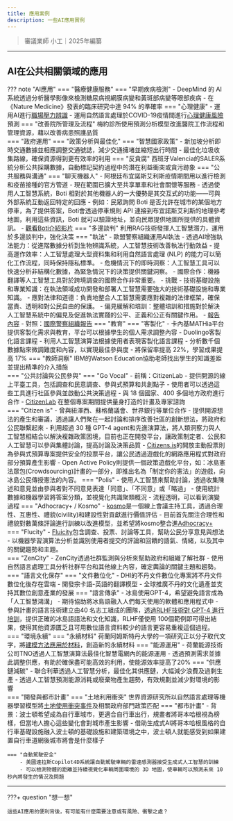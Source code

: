 ```yaml
---
title: 應用案例
description: 一些AI應用實例
---
```


> 審議業師 小工｜2025年編纂

---

## AI在公共相關領域的應用

??? note "AI應用"
	=== "醫療健康服務"
		=== "早期疾病檢測"
			- DeepMind 的 AI 系統透過分析醫學影像來檢測糖尿病視網膜病變和黃斑部病變等眼部疾病
			- 在《Nature Medicine》發表的臨床研究中達 94% 的準確率
		=== "心理健康"
			- 運用AI進行[職場壓力辨識](https://www.omdena.com/blog/ai-stress-recognition)
			- 運用自然語言處理於COVID-19疫情間進行[心理健康風險](https://www.omdena.com/blog/risk-predictor-for-mental-impacts-due-to-covid-19-using-ai)預測
		=== "改善院所管理及流程"
			梅約診所使用預測分析模型改進醫院工作流程和管理資源，藉以改善病患照護品質		
	=== "政府運用"
		=== "政策分析與最佳化"
			=== "智慧國家政策"
				- 新加坡分析即時交通數據並相應調整交通號誌，減少交通擁堵並縮短出行時間
				- 最佳化垃圾收集路線，確保資源得到更有效率的利用
			=== "反貪腐" 
				西班牙Valencia的SALER系統分析公共採購數據，自動標記契約過程中的潛在利益衝突或貪污跡象
		=== "公共服務與溝通"
			=== "聊天機器人"
				- 阿根廷布宜諾斯艾利斯疫情期間用以進行檢測和疫苗接種的官方管道
				- 現在範圍已擴大至共享單車和社會關懷等服務
				- 透過使用人工智慧系統，Boti 相對於其他機器人的一大優勢是其交互式的功能——可與外部系統互動返回特定的回應
				- 例如：民眾詢問 Boti 是否允許在城市的某個地方停車，為了提供答案，Boti會透過停車規則 API 連接到布宜諾斯艾利斯的地理參考地圖，利用這些資訊，Boti 就可以驗證地址，並向民眾提供地圖所提供的具體資訊。
				- [觀看Boti介紹影片](https://youtu.be/mnYXJWnNA38)
			=== "多邊談判"
				利用RAG技術發揮人工智慧潛力，運用於多邊談判中，強化決策
		=== "執法"
			- 歐盟警察組織運用AI執法
			- 透過AI增強執法能力：從進階數據分析到生物辨識系統，人工智慧技術改善執法行動效益
			- 提高運作效率：人工智慧處理大型資料集和利用自然語言處理 (NLP) 的能力可以簡化工作流程，同時保持隱私標準。
			- 危機情況下的即時洞察：人工智慧工具可以快速分析非結構化數據，為緊急情況下的決策提供關鍵洞察。
			- 國際合作：機器翻譯等人工智慧工具對於跨境調查的國際合作非常重要。
			- 挑戰
				- 技術基礎設施和專業知識：在執法領域成功開發和部署人工智慧需要強大的技術基礎設施和專業知識。
				- 應對法律和道德：負責地整合人工智慧需要應對複雜的法律框架，確保當責、透明和對公民自由的保護。
				- 偏見緩解和培訓：整體培訓和措施對於解決人工智慧系統中的偏見及促進執法實踐的公平、正義和公正有關鍵作用。
			- [報告內容](https://www.europol.europa.eu/cms/sites/default/files/documents/AI-and-policing.pdf)
			- 對照：[國際警察組織報告](https://unicri.org/artificial-intelligence-and-robotics-law-enforcement)
	=== "教育"
		=== "客製化"
			- 卡內基MATHia平台提供客製化需求與教育，平台可以根據學生的個人需求調整內容
			- Duolingo客製化語言課程
				- 利用人工智慧演算法根據使用者表現客製化語言課程
				- 分析數千個數據點來微調難度和內容，以實現最佳參與度
				- 將保留率提高 22%，學習成果提高 17%
		=== "教師洞察"
			IBM的Watson Education協助老師找出學生的知識差距並提出精準的介入措施			
	=== "公共討論與公民參與"
		=== "Go Vocal"
			- 前稱：CitizenLab
			- 提供開源的線上平臺工具，包括調查和民意調查、參與式預算和共創點子
			- 使用者可以透過這些工具進行社區參與並啟動公共決策過程
			- 與 18 個國家、400 多個地方政府進行合作
			- [CitizenLab](https://www.govocal.com/) 在整個專案期間提供量身打造的計畫及專家諮詢	
		=== "Citizen is"
			- 曾與紐澤西、蘇格蘭議會、世界銀行等單位合作
			- 提供開源想法的產生和審議，透過讓人們聚在一起討論和排序改善社區的創新想法，將政府和公民聯繫起來
			- 利用超過 30 種 GPT-4 agent和先進演算法，將人類洞察力與人工智慧相結合以解決複雜政策困境，目前也正在開發平台，讓政策制定者、公民和人工智慧可以參與集體討論，提高討論及決策品質
			- [Citizens.is](https://citizens.is/)的開放主動投票則為參與式預算專案提供安全的投票平台，讓公民透過遊戲化的網路應用程式對政府部分預算產生影響
			- Open Active Policy則提供一個政策遊戲化平台，如：冰島憲法眾包(Crowdsourcing)計畫的一部分，即推出名為「制定你的憲法」的遊戲，向冰島公民傳授憲法的內容。
		=== "Polis"
			- 使用人工智慧來幫助討論，透過收集陳述和意見並由參與者對不同意見表達「同意」、「不同意」或「略過」
			- 使用統計數據和機器學習將答案分類，並視覺化共識聚類概況
			- 流程透明，可以看到演變過程
		=== "Adhocracy+ / Kosmo"
			- [kosmo](https://kosmo-moderation.de/index.html)是一個線上會議主持工具，透過合理性、互惠性、禮貌(civility)和建設性對貢獻進行價值評估
			- 目前首先關注合理性和禮貌對數萬條評論進行訓練以改進模型，並希望將kosmo整合進[Adhocracy+](https://adhocracy.plus/)
		=== "Flucity"
			- [Fluicity](https://get.flui.city/en)包含調查、投票、討論等工具，幫助公民分享意見與想法
			- 以機器學習演算法分析並識別使用者提交的評論和回饋的語氣、情緒，以及其中的關鍵趨勢和主題。				
		=== "ZenCity"
			- ZenCity透過社群監測與分析來幫助政府和組織了解社群
			- 使用自然語言處理工具分析社群平台和其他線上內容，確定輿論的關鍵主題和趨勢。						
	=== "語言文化保存"
		=== "文件數位化"
			- DHI的不丹文件數位化專案將不丹文件數位化後存在雲端
			- 開發宗卡語-英語的翻譯模型
			- 全球推廣不丹的文化遺產並支持其數位創意產業的發展
		=== "語言傳承"
			- 冰島使用GPT-4，希望避免語言成為「人工智慧鴻溝」
			- 期待協助將冰島語融入人們每天使用的軟體和應用程式中
			- 參與計畫的語言技術建立由40 名志工組成的團隊，[透過RLHF技術對 GPT-4 進行培訓](https://openai.com/index/government-of-iceland/)，提供正確的冰島語語法和文化知識，RLHF僅使用 100個範例即可得出結果，使得其他資源匱乏且可用數位語言資料較少的語言更容易重複這個過程。
	=== "環境永續"
		=== "永續材料"
			荷蘭阿姆斯特丹大學的一項研究正以分子取代文字，將[建模方法應用於材料](https://www.uva.nl/en/shared-content/faculteiten/en/faculteit-der-natuurwetenschappen-wiskunde-en-informatica/news/2024/02/shaping-the-future-of-materials-using-artificial-intelligence.html?cb)，創造新的永續材料
		=== "能源運用"
			- 荷蘭能源技術公司TNO透過人工智慧演算法最佳化智慧電網內的能源運用
			- 透過預測需求並據此調整供應，有助於確保盡可能高效的利用，使能源效率提高了20%
		=== "供應鏈減碳"
			- 聯合利華透過人工智慧分析，最佳化其供應鏈，大幅減少浪費及過剩生產
			- 透過人工智慧預測能源消耗或廢棄物產生趨勢，有效規劃並減少對環境的影響						
	=== "開發與都市計畫"
		=== "土地利用衝突"
			世界資源研究所以自然語言處理等機器學習模型將[土地使用衝突事件](https://cmsnew.omdena.com/wp-content/uploads/2019/12/Omdena-Land-Conflicts-Challenge-1.pdf?_gl=1*1ejjwr7*_ga*MTUyMzM3MDA4NC4xNzQyNDQwMDAw*_ga_JTHDH3SLKN*MTc0MjQ0MDAwMC4xLjEuMTc0MjQ0MDMyOS42MC4wLjA.)及相關政府部門政策匹配
		=== "都市計畫"
			- 背景：波士頓希望成為自行車城市，更適合自行車出行，規畫者將哥本哈根視為榜樣，但當地人擔心這些變化會對城市產生影響
			- 借助生成式AI將哥本哈根風格的自行車基礎設施融入波士頓的基礎設施和建築環境之中，波士頓人就能感受到如果建置自行車道網後城市將會是什麼樣子

	=== "自動駕駛安全"
		- 美國達拉斯Copilot4D系統讓自動駕駛車輛的雷達感測器接受生成式人工智慧的訓練
		- 可以檢測物體的距離並持續視覺化車輛周圍環境的 3D 地圖，使車輛可以預測未來 10 秒內將發生的情況及問題


---

???+ question "想一想"

	這些AI應用的便利背後，有可能有什麼需要注意或有風險、衝擊之處？
